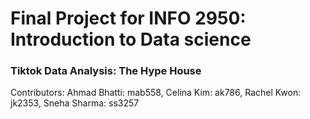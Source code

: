 # Final Project for INFO 2950: Introduction to Data science

### Tiktok Data Analysis: The Hype House

Contributors: Ahmad Bhatti: mab558, Celina Kim: ak786, Rachel Kwon: jk2353, Sneha Sharma: ss3257
